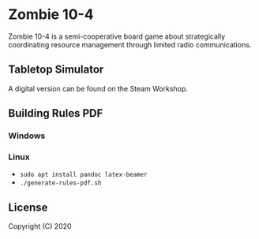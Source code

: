 # Zombie 10-4

Zombie 10-4 is a semi-cooperative board game about strategically
coordinating resource management through limited radio
communications.

## Tabletop Simulator

A digital version can be found on the Steam Workshop.

## Building Rules PDF

### Windows

### Linux

* `sudo apt install pandoc latex-beamer`
* `./generate-rules-pdf.sh`

## License

Copyright (C) 2020
